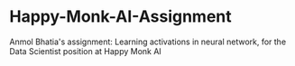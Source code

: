 # Happy-Monk-AI-Assignment
Anmol Bhatia's assignment: Learning activations in neural network, for the Data Scientist position at Happy Monk AI
